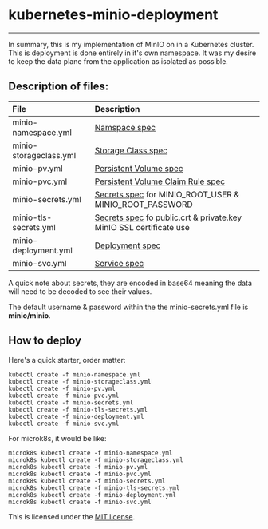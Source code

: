 
# kubernetes-minio-deployment
* * *
In summary, this is my implementation of MinIO on in a Kubernetes cluster. This is deployment is done entirely in it's own namespace. It was my desire to keep the data plane from the application as isolated as possible. 

## Description of files:
| File  | Description |
| :------------- |:-------------|
|  minio-namespace.yml | [Namspace spec](https://kubernetes.io/docs/concepts/overview/working-with-objects/namespaces/) |
| minio-storageclass.yml | [Storage Class spec](https://kubernetes.io/docs/concepts/storage/storage-classes/) |
| minio-pv.yml | [Persistent Volume spec](https://kubernetes.io/docs/concepts/storage/persistent-volumes/) |
| minio-pvc.yml | [Persistent Volume Claim Rule spec](https://kubernetes.io/docs/concepts/storage/persistent-volumes/#expanding-persistent-volumes-claims) |
| minio-secrets.yml | [Secrets spec](https://kubernetes.io/docs/concepts/configuration/secret/) for MINIO_ROOT_USER & MINIO_ROOT_PASSWORD |
| minio-tls-secrets.yml | [Secrets spec](https://kubernetes.io/docs/concepts/configuration/secret/) fo public.crt & private.key MinIO SSL certificate use |
| minio-deployment.yml | [Deployment spec](https://kubernetes.io/docs/concepts/workloads/controllers/deployment/) |
| minio-svc.yml | [Service spec](https://kubernetes.io/docs/concepts/services-networking/service/) |

A quick note about secrets, they are encoded in base64 meaning the data will need to be decoded to see their values. 

The default username & password within the the minio-secrets.yml file is **minio/minio**.

## How to deploy
Here's a quick starter, order matter:

```
kubectl create -f minio-namespace.yml
kubectl create -f minio-storageclass.yml
kubectl create -f minio-pv.yml
kubectl create -f minio-pvc.yml
kubectl create -f minio-secrets.yml
kubectl create -f minio-tls-secrets.yml
kubectl create -f minio-deployment.yml
kubectl create -f minio-svc.yml
```

For microk8s, it would be like:
```
microk8s kubectl create -f minio-namespace.yml
microk8s kubectl create -f minio-storageclass.yml
microk8s kubectl create -f minio-pv.yml
microk8s kubectl create -f minio-pvc.yml
microk8s kubectl create -f minio-secrets.yml
microk8s kubectl create -f minio-tls-secrets.yml
microk8s kubectl create -f minio-deployment.yml
microk8s kubectl create -f minio-svc.yml
```

This is licensed under the [MIT license](LICENSE.md).
